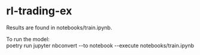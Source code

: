 # rl-trading-ex

Results are found in notebooks/train.ipynb.

To run the model:  
poetry run jupyter nbconvert --to notebook --execute notebooks/train.ipynb
